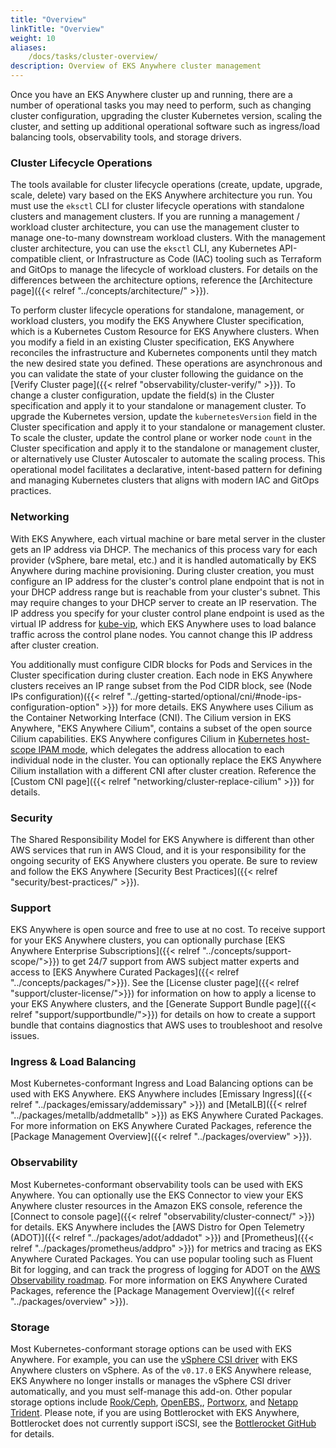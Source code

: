 ```yaml
---
title: "Overview"
linkTitle: "Overview"
weight: 10
aliases:
    /docs/tasks/cluster-overview/
description: Overview of EKS Anywhere cluster management
---
```


Once you have an EKS Anywhere cluster up and running, there are a number of operational tasks you may need to perform, such as changing cluster configuration, upgrading the cluster Kubernetes version, scaling the cluster, and setting up additional operational software such as ingress/load balancing tools, observability tools, and storage drivers.

### Cluster Lifecycle Operations

The tools available for cluster lifecycle operations (create, update, upgrade, scale, delete) vary based on the EKS Anywhere architecture you run. You must use the `eksctl` CLI for cluster lifecycle operations with standalone clusters and management clusters. If you are running a management / workload cluster architecture, you can use the management cluster to manage one-to-many downstream workload clusters. With the management cluster architecture, you can use the `eksctl` CLI, any Kubernetes API-compatible client, or Infrastructure as Code (IAC) tooling such as Terraform and GitOps to manage the lifecycle of workload clusters. For details on the differences between the architecture options, reference the [Architecture page]({{< relref "../concepts/architecture/" >}}).

To perform cluster lifecycle operations for standalone, management, or workload clusters, you modify the EKS Anywhere Cluster specification, which is a Kubernetes Custom Resource for EKS Anywhere clusters. When you modify a field in an existing Cluster specification, EKS Anywhere reconciles the infrastructure and Kubernetes components until they match the new desired state you defined. These operations are asynchronous and you can validate the state of your cluster following the guidance on the [Verify Cluster page]({{< relref "observability/cluster-verify/" >}}). To change a cluster configuration, update the field(s) in the Cluster specification and apply it to your standalone or management cluster. To upgrade the Kubernetes version, update the `kubernetesVersion` field in the Cluster specification and apply it to your standalone or management cluster. To scale the cluster, update the control plane or worker node `count` in the Cluster specification and apply it to the standalone or management cluster, or alternatively use Cluster Autoscaler to automate the scaling process. This operational model facilitates a declarative, intent-based pattern for defining and managing Kubernetes clusters that aligns with modern IAC and GitOps practices.

### Networking

With EKS Anywhere, each virtual machine or bare metal server in the cluster gets an IP address via DHCP. The mechanics of this process vary for each provider (vSphere, bare metal, etc.) and it is handled automatically by EKS Anywhere during machine provisioning. During cluster creation, you must configure an IP address for the cluster's control plane endpoint that is not in your DHCP address range but is reachable from your cluster's subnet. This may require changes to your DHCP server to create an IP reservation. The IP address you specify for your cluster control plane endpoint is used as the virtual IP address for [kube-vip](https://kube-vip.io/), which EKS Anywhere uses to load balance traffic across the control plane nodes. You cannot change this IP address after cluster creation.

You additionally must configure CIDR blocks for Pods and Services in the Cluster specification during cluster creation. Each node in EKS Anywhere clusters receives an IP range subset from the Pod CIDR block, see (Node IPs configuration)({{< relref "../getting-started/optional/cni/#node-ips-configuration-option" >}}) for more details. EKS Anywhere uses Cilium as the Container Networking Interface (CNI). The Cilium version in EKS Anywhere, "EKS Anywhere Cilium", contains a subset of the open source Cilium capabilities. EKS Anywhere configures Cilium in [Kubernetes host-scope IPAM mode](https://docs.cilium.io/en/v1.12/concepts/networking/ipam/kubernetes/), which delegates the address allocation to each individual node in the cluster. You can optionally replace the EKS Anywhere Cilium installation with a different CNI after cluster creation. Reference the [Custom CNI page]({{< relref "networking/cluster-replace-cilium" >}}) for details. 

### Security
The Shared Responsibility Model for EKS Anywhere is different than other AWS services that run in AWS Cloud, and it is your responsibility for the ongoing security of EKS Anywhere clusters you operate. Be sure to review and follow the EKS Anywhere [Security Best Practices]({{< relref "security/best-practices/" >}}).

### Support
EKS Anywhere is open source and free to use at no cost. To receive support for your EKS Anywhere clusters, you can optionally purchase [EKS Anywhere Enterprise Subscriptions]({{< relref "../concepts/support-scope/">}}) to get 24/7 support from AWS subject matter experts and access to [EKS Anywhere Curated Packages]({{< relref "../concepts/packages/">}}). See the [License cluster page]({{< relref "support/cluster-license/">}}) for information on how to apply a license to your EKS Anywhere clusters, and the [Generate Support Bundle page]({{< relref "support/supportbundle/">}}) for details on how to create a support bundle that contains diagnostics that AWS uses to troubleshoot and resolve issues.

### Ingress & Load Balancing
Most Kubernetes-conformant Ingress and Load Balancing options can be used with EKS Anywhere. EKS Anywhere includes [Emissary Ingress]({{< relref "../packages/emissary/addemissary" >}}) and [MetalLB]({{< relref "../packages/metallb/addmetallb" >}}) as EKS Anywhere Curated Packages. For more information on EKS Anywhere Curated Packages, reference the [Package Management Overview]({{< relref "../packages/overview" >}}).

### Observability
Most Kubernetes-conformant observability tools can be used with EKS Anywhere. You can optionally use the EKS Connector to view your EKS Anywhere cluster resources in the Amazon EKS console, reference the [Connect to console page]({{< relref "observability/cluster-connect/" >}}) for details. EKS Anywhere includes the [AWS Distro for Open Telemetry (ADOT)]({{< relref "../packages/adot/addadot" >}}) and [Prometheus]({{< relref "../packages/prometheus/addpro" >}}) for metrics and tracing as EKS Anywhere Curated Packages. You can use popular tooling such as Fluent Bit for logging, and can track the progress of logging for ADOT on the [AWS Observability roadmap](https://github.com/aws-observability/aws-otel-community/issues/11). For more information on EKS Anywhere Curated Packages, reference the [Package Management Overview]({{< relref "../packages/overview" >}}).

### Storage
Most Kubernetes-conformant storage options can be used with EKS Anywhere. For example, you can use the [vSphere CSI driver](https://github.com/kubernetes-sigs/vsphere-csi-driver) with EKS Anywhere clusters on vSphere. As of the `v0.17.0` EKS Anywhere release, EKS Anywhere no longer installs or manages the vSphere CSI driver automatically, and you must self-manage this add-on. Other popular storage options include [Rook/Ceph](https://rook.io/), [OpenEBS,](https://openebs.io/), [Portworx](https://docs.portworx.com/install-portworx/kubernetes/aws/aws-vsphere-eks-anywhere/), and [Netapp Trident](https://bluexp.netapp.com/blog/astra-blg-netapp-astra-supports-kubernetes-workloads-eks-anywhere). Please note, if you are using Bottlerocket with EKS Anywhere, Bottlerocket does not currently support iSCSI, see the [Bottlerocket GitHub](https://github.com/bottlerocket-os/bottlerocket/issues/2570) for details.

